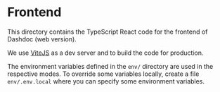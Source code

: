 # Frontend

This directory contains the TypeScript React code for the frontend of Dashdoc (web version).

We use [ViteJS](https://vitejs.dev/) as a dev server and to build the code for production.

The environment variables defined in the `env/` directory are used in the respective modes. To override some variables locally, create a file `env/.env.local` where you can specify some environment variables.
